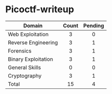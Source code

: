 # Picoctf-writeup
| Domain              | Count | Pending |
| ------------------- | :---: |  :---:  |
| Web Exploitation    |   3   |    0    |
| Reverse Engineering |   3   |    1    |
| Forensics           |   3   |    1    |
| Binary Exploitation |   3   |    1    |
| General Skills      |   0   |    0    | 
|  Cryptography       |   3   |    1    |
| Total               |   15  |    4    |
